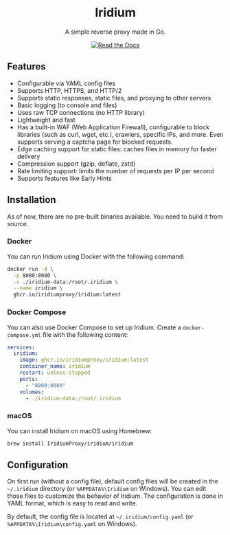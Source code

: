 <div align="center">
  <h1>Iridium</h1>
  <p>A simple reverse proxy made in Go.</p>

  <a href="https://iridiumproxy.github.io">
    <img alt="Read the Docs" src="https://img.shields.io/badge/read-the%20docs-blue">
  </a>
</div>

## Features

- Configurable via YAML config files
- Supports HTTP, HTTPS, and HTTP/2
- Supports static responses, static files, and proxying to other servers
- Basic logging (to console and files)
- Uses raw TCP connections (no HTTP library)
- Lightweight and fast
- Has a built-in WAF (Web Application Firewall), configurable to block libraries (such as curl, wget, etc.), crawlers, specific IPs, and more.
  Even supports serving a captcha page for blocked requests.
- Edge caching support for static files: caches files in memory for faster delivery
- Compression support (gzip, deflate, zstd)
- Rate limiting support: limits the number of requests per IP per second
- Supports features like Early Hints

## Installation

As of now, there are no pre-built binaries available. You need to build it from source.

### Docker

You can run Iridium using Docker with the following command:

```bash
docker run -d \
  -p 8080:8080 \
  -v ./iridium-data:/root/.iridium \
  --name iridium \
  ghcr.io/iridiumproxy/iridium:latest
```

### Docker Compose

You can also use Docker Compose to set up Iridium. Create a `docker-compose.yml` file with the following content:

```yaml
services:
  iridium:
    image: ghcr.io/iridiumproxy/iridium:latest
    container_name: iridium
    restart: unless-stopped
    ports:
      - "8080:8080"
    volumes:
      - ./iridium-data:/root/.iridium
```

### macOS

You can install Iridium on macOS using Homebrew:

```bash
brew install IridiumProxy/iridium/iridium
```

## Configuration

On first run (without a config file), default config files will be created in the `~/.iridium` directory (or `%APPDATA%\Iridium` on Windows). You can edit those files to customize the behavior of Iridium. The configuration is done in YAML format, which is easy to read and write.

By default, the config file is located at `~/.iridium/config.yaml` (or `%APPDATA%\Iridium\config.yaml` on Windows).

